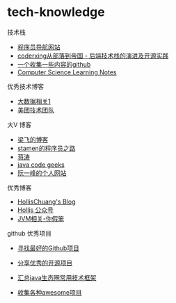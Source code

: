 # tech-knowledge







技术栈
- [程序员导航网站](http://tooool.org/)
- [coderxing从部落到帝国 - 后端技术栈的演进及开源实践](https://coderxing.gitbooks.io/architecture-evolution/chapter1.html)
- [一个收集一些内容的github](https://github.com/mylxsw/growing-up/tree/master/doc)
- [Computer Science Learning Notes](https://github.com/CyC2018/CS-Notes)

优秀技术博客

- [大数据相关1](http://blog.51cto.com/xpleaf)
- [美团技术团队](https://tech.meituan.com)

大V 博客

- [梁飞的博客](http://javatar.iteye.com/category/7506)
- [stamen的程序员之路](http://stamen.iteye.com/blog)
- [蒋涛](http://jinnianshilongnian.iteye.com/)
- [java code geeks](https://www.javacodegeeks.com/courses)
- [阮一峰的个人网站](http://www.ruanyifeng.com/home.html)


优秀博客

- [HollisChuang's Blog](https://www.hollischuang.com/archives/category/java)
- [Hollis 公众号](https://mp.weixin.qq.com/s/XCzNMcWFg3pskPxZCJSi4Q)
- [JVM相关-你假笨](http://lovestblog.cn/blog/archives/)

github  优秀项目

- [寻找最好的Github项目](https://github-trending.com/)
- [分享优秀的开源项目](https://github.com/GitHubDaily/GitHubDaily)

- [汇总java生态圈常用技术框架](https://github.com/aalansehaiyang/technology-talk)

- [收集各种awesome项目](https://github.com/ityouknow/awesome-list)